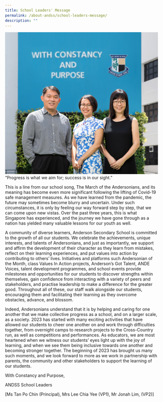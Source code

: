 ```yaml
---
title: School Leaders' Message
permalink: /about-andss/school-leaders-message/
description: ""
---
```

![](/images/DQP_7727cropped.jpeg)
“Progress is what we aim for; success is in our sight.”

This is a line from our school song, The March of the Andersonians, and its meaning has become even more significant following the lifting of Covid-19 safe management measures. As we have learned from the pandemic, the future may sometimes become blurry and uncertain. Under such circumstances, it is only by feeling our way forward step by step, that we can come upon new vistas. Over the past three years, this is what Singapore has experienced, and the journey we have gone through as a nation has yielded many valuable lessons for our youth as well.

A community of diverse learners, Anderson Secondary School is committed to the growth of all our students. We celebrate the achievements, unique interests, and talents of Andersonians, and just as importantly, we support and affirm the development of their character as they learn from mistakes, reflect on their learning experiences, and put values into action by contributing to others’ lives. Initiatives and platforms such Andersonian of the Month, class Values In Action projects, Anderson’s Got Talent, ANDE Voices, talent development programmes, and school events provide milestones and opportunities for our students to discover strengths within themselves, gain confidence from interacting with a variety of peers and stakeholders, and practise leadership to make a difference for the greater good. Throughout all of these, our staff walk alongside our students, encouraging them and facilitating their learning as they overcome obstacles, advance, and blossom. 

Indeed, Andersonians understand that it is by helping and caring for one another that we make collective progress as a school, and on a larger scale, as a society. 2023 has started with many exciting activities that have allowed our students to cheer one another on and work through difficulties together, from overnight camps to research projects to the Cross-Country run, as well as competitions and performances. As educators, we are most heartened when we witness our students’ eyes light up with the joy of learning, and when we see them being inclusive towards one another and becoming stronger together. The beginning of 2023 has brought us many such moments, and we look forward to more as we work in partnership with parents, the community and other stakeholders to support the learning of our students.

With Constancy and Purpose,

ANDSS School Leaders

[Ms Tan Po Chin (Principal), Mrs Lee Chia Yee (VP1), Mr Jonah Lim, (VP2)]
